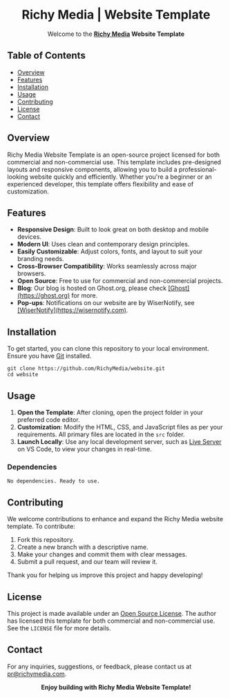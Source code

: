 <h1 align="center">Richy Media | Website Template</h1>

<p align="center">
  Welcome to the <strong><a href="https://richymedia.com">Richy Media</a> Website Template</strong>
</p> 

<h2>Table of Contents</h2>
<ul>
  <li><a href="#overview">Overview</a></li>
  <li><a href="#features">Features</a></li>
  <li><a href="#installation">Installation</a></li>
  <li><a href="#usage">Usage</a></li>
  <li><a href="#contributing">Contributing</a></li>
  <li><a href="#license">License</a></li>
  <li><a href="#contact">Contact</a></li>
</ul>

<h2 id="overview">Overview</h2>
<p>
  Richy Media Website Template is an open-source project licensed for both commercial and non-commercial use. This template includes pre-designed layouts and responsive components, allowing you to build a professional-looking website quickly and efficiently. Whether you're a beginner or an experienced developer, this template offers flexibility and ease of customization.
</p>

<h2 id="features">Features</h2>
<ul>
  <li><strong>Responsive Design</strong>: Built to look great on both desktop and mobile devices.</li>
  <li><strong>Modern UI</strong>: Uses clean and contemporary design principles.</li>
  <li><strong>Easily Customizable</strong>: Adjust colors, fonts, and layout to suit your branding needs.</li>
  <li><strong>Cross-Browser Compatibility</strong>: Works seamlessly across major browsers.</li>
  <li><strong>Open Source</strong>: Free to use for commercial and non-commercial projects.</li>
  <li><strong>Blog</strong>: Our blog is hosted on Ghost.org, please check <a href="https://ghost.org" target="_blank">[Ghost](https://ghost.org)</a> for more.</li>
  <li><strong>Pop-ups</strong>: Notifications on our website are by WiserNotify, see <a href="https://wisernotify.com" target="_blank">[WiserNotify](https://wisernotify.com)</a>.</li>

</ul>


<h2 id="installation">Installation</h2>
<p>
  To get started, you can clone this repository to your local environment. Ensure you have <a href="https://git-scm.com/">Git</a> installed.
</p>

<pre><code>git clone https://github.com/RichyMedia/website.git
cd website
</code></pre>

<h2 id="usage">Usage</h2>
<ol>
  <li><strong>Open the Template</strong>: After cloning, open the project folder in your preferred code editor.</li>
  <li><strong>Customization</strong>: Modify the HTML, CSS, and JavaScript files as per your requirements. All primary files are located in the <code>src</code> folder.</li>
  <li><strong>Launch Locally</strong>: Use any local development server, such as <a href="https://marketplace.visualstudio.com/items?itemName=ritwickdey.LiveServer">Live Server</a> on VS Code, to view your changes in real-time.</li>
</ol>

<h3>Dependencies</h3>
<pre><code>No dependencies. Ready to use.</code></pre>

<h2 id="contributing">Contributing</h2>
<p>
  We welcome contributions to enhance and expand the Richy Media website template. To contribute:
</p>
<ol>
  <li>Fork this repository.</li>
  <li>Create a new branch with a descriptive name.</li>
  <li>Make your changes and commit them with clear messages.</li>
  <li>Submit a pull request, and our team will review it.</li>
</ol>
<p>Thank you for helping us improve this project and happy developing!</p>

<h2 id="license">License</h2>
<p>
  This project is made available under an <a href="LICENSE">Open Source License</a>. The author has licensed this template for both commercial and non-commercial use. See the <code>LICENSE</code> file for more details.
</p>

<h2 id="contact">Contact</h2>
<p>
  For any inquiries, suggestions, or feedback, please contact us at <a href="mailto:pr@richymedia.com">pr@richymedia.com</a>.
</p>

<p align="center"><strong>Enjoy building with Richy Media Website Template!</strong></p>
